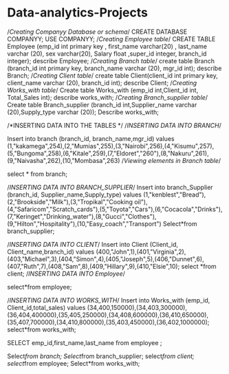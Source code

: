 # Data-analytics-Projects
/*Creating Companyy Database or schema*/
CREATE DATABASE COMPANYY;
USE COMPANYY;
/*Creating Employee table*/
CREATE TABLE Employee (emp_id int primary key , first_name varchar(20) , last_name varchar (20), sex varchar(20), Salary float ,super_id integer, branch_id integer);
describe Employee;
/*Creating Branch table*/
create table Branch (branch_id int primary key, branch_name varchar (20), mgr_id int);
describe Branch;
/*Creating Client table*/
create table Client(client_id int primary key, client_name varchar (20), branch_id int);
describe Client;
/*Creating Works_with table*/
Create table Works_with (emp_id int,Client_id int, Total_Sales int);
describe works_with;
/*Creating Branch_supplier table*/
Create table Branch_supplier (branch_id int,Supplier_name varchar (20),Supply_type varchar (20));
Describe works_with;

/*INSERTING DATA INTO THE TABLES */
/*INSERTING DATA INTO BRANCH*/


Insert into branch (branch_id, branch_name,mgr_id) values (1,"kakamega",254),(2,"Mumias",255),(3,"Nairobi",256),(4,"Kisumu",257),(5,"Bungoma",258),(6,"Kitale",259),(7,"Eldoret","260"),(8,"Nakuru",261),(9,"Naivasha",262),(10,"Mombasa",263)
/*Viewing elements in Branch table*/

select * from branch;

/*INSERTING DATA INTO BRANCH_SUPPLIER*/
Insert into branch_Supplier (branch_id, Supplier_name,Supply_type) values (1,"kenblest","Bread"),(2,"Brookside","Milk"),(3,"Tropikal","Cooking oil"),(4,"Safaricom","Scratch_cards"),(5,"Toyota","Cars"),(6,"Cocacola","Drinks"),(7,"Keringet","Drinking_water"),(8,"Gucci","Clothes"),(9,"Hilton","Hospitality"),(10,"Easy_coach","Transport")
Select*from branch_supplier;

/*INSERTING DATA INTO CLIENT*/
Insert into Client (Client_id, Client_name,branch_id) values (400,"John",1),(401,"Virginia",2),(403,"Michael",3),(404,"Simon",4),(405,"Joseph",5),(406,"Dunnet",6),(407,"Ruth",7),(408,"Sam",8),(409,"Hillary",9),(410,"Elsie",10);
select *from client;
/*INSERTING DATA INTO Employee*/

select*from employee;

/*INSERTING DATA INTO WORKS_WITH*/
Insert into Works_with (emp_id, Client_id,total_sales) values (34,400,150000),(34,403,300000),(36,404,400000),(35,405,250000),(34,408,600000),(36,410,650000),(35,407,700000),(34,410,800000),(35,403,450000),(36,402,1000000);
select*from works_with;

SELECT emp_id,first_name,last_name from employee ;

Select*from branch;
Select*from branch_supplier;
select*from client;
select*from employee;
Select*from works_with;
